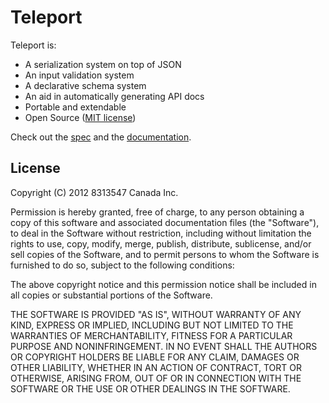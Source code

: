 Teleport
========

Teleport is:

* A serialization system on top of JSON
* An input validation system
* A declarative schema system
* An aid in automatically generating API docs
* Portable and extendable
* Open Source ([MIT license](http://opensource.org/licenses/MIT))

Check out the [spec](http://www.teleport-json.org/spec/latest/) and the [documentation](http://www.teleport-json.org/python/latest/).

License
-------

Copyright (C) 2012 8313547 Canada Inc.

Permission is hereby granted, free of charge, to any person obtaining a copy of this software and associated documentation files (the "Software"), to deal in the Software without restriction, including without limitation the rights to use, copy, modify, merge, publish, distribute, sublicense, and/or sell copies of the Software, and to permit persons to whom the Software is furnished to do so, subject to the following conditions:

The above copyright notice and this permission notice shall be included in all copies or substantial portions of the Software.

THE SOFTWARE IS PROVIDED "AS IS", WITHOUT WARRANTY OF ANY KIND, EXPRESS OR IMPLIED, INCLUDING BUT NOT LIMITED TO THE WARRANTIES OF MERCHANTABILITY, FITNESS FOR A PARTICULAR PURPOSE AND NONINFRINGEMENT. IN NO EVENT SHALL THE AUTHORS OR COPYRIGHT HOLDERS BE LIABLE FOR ANY CLAIM, DAMAGES OR OTHER LIABILITY, WHETHER IN AN ACTION OF CONTRACT, TORT OR OTHERWISE, ARISING FROM, OUT OF OR IN CONNECTION WITH THE SOFTWARE OR THE USE OR OTHER DEALINGS IN THE SOFTWARE.

